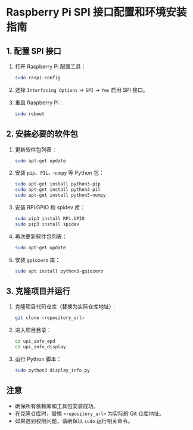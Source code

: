 
# Raspberry Pi SPI 接口配置和环境安装指南

## 1. 配置 SPI 接口

1. 打开 Raspberry Pi 配置工具：
   ```bash
   sudo raspi-config
   ```
2. 选择 `Interfacing Options` -> `SPI` -> `Yes` 启用 SPI 接口。

3. 重启 Raspberry Pi：
   ```bash
   sudo reboot
   ```

## 2. 安装必要的软件包

1. 更新软件包列表：
   ```bash
   sudo apt-get update
   ```

2. 安装 `pip`、`PIL`、`numpy` 等 Python 包：
   ```bash
   sudo apt-get install python3-pip
   sudo apt-get install python3-pil
   sudo apt-get install python3-numpy
   ```

3. 安装 RPi.GPIO 和 spidev 库：
   ```bash
   sudo pip3 install RPi.GPIO
   sudo pip3 install spidev
   ```

4. 再次更新软件包列表：
   ```bash
   sudo apt-get update
   ```

5. 安装 `gpiozero` 库：
   ```bash
   sudo apt install python3-gpiozero
   ```

## 3. 克隆项目并运行

1. 克隆项目代码仓库（替换为实际仓库地址）：
   ```bash
   git clone <repository_url>
   ```

2. 进入项目目录：
   ```bash
   cd upi_info_epd
   cd upi_info_display
   ```

3. 运行 Python 脚本：
   ```bash
   sudo python3 display_info.py
   ```

## 注意

- 确保所有依赖库和工具包安装成功。
- 在克隆仓库时，替换 `<repository_url>` 为实际的 Git 仓库地址。
- 如果遇到权限问题，请确保以 `sudo` 运行相关命令。




